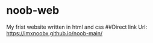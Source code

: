# noob-web
 My frist website written in html and css
##Direct link
 Url: https://imxnoobx.github.io/noob-main/

